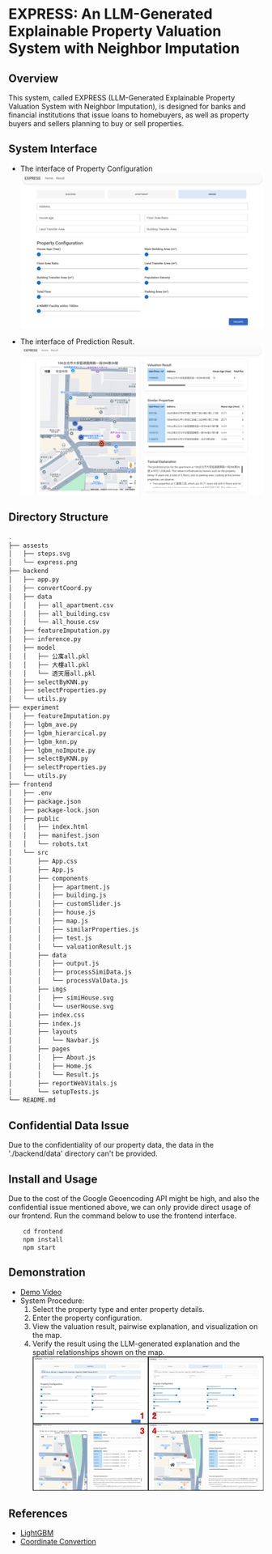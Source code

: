 # EXPRESS: An LLM-Generated Explainable Property Valuation System with Neighbor Imputation
## Overview
This system, called EXPRESS (LLM-Generated Explainable Property Valuation System with Neighbor Imputation), is designed for banks and financial institutions that issue loans to homebuyers, as well as property buyers and sellers planning to buy or sell properties.

## System Interface
* The interface of Property Configuration<br/>
![Image](/assests/express.png "Interface of Property Configuration")

* The interface of Prediction Result.<br/>
![Image](/assests/result.png "Interface of Prediction Result")

## Directory Structure
``` Bash
.
├── assests
│   ├── steps.svg
│   └── express.png
├── backend
│   ├── app.py
│   ├── convertCoord.py
│   ├── data
│   │   ├── all_apartment.csv
│   │   ├── all_building.csv
│   │   └── all_house.csv
│   ├── featureImputation.py
│   ├── inference.py
│   ├── model
│   │   ├── 公寓all.pkl
│   │   ├── 大樓all.pkl
│   │   └── 透天厝all.pkl
│   ├── selectByKNN.py
│   ├── selectProperties.py
│   └── utils.py
├── experiment
│   ├── featureImputation.py
│   ├── lgbm_ave.py
│   ├── lgbm_hierarcical.py
│   ├── lgbm_knn.py
│   ├── lgbm_noImpute.py
│   ├── selectByKNN.py
│   ├── selectProperties.py
│   └── utils.py
├── frontend
│   ├── .env
│   ├── package.json
│   ├── package-lock.json
│   ├── public
│   │   ├── index.html
│   │   ├── manifest.json
│   │   └── robots.txt
│   └── src
│       ├── App.css
│       ├── App.js
│       ├── components
│       │   ├── apartment.js
│       │   ├── building.js
│       │   ├── customSlider.js
│       │   ├── house.js
│       │   ├── map.js
│       │   ├── similarProperties.js
│       │   ├── test.js
│       │   └── valuationResult.js
│       ├── data
│       │   ├── output.js
│       │   ├── processSimiData.js
│       │   └── processValData.js
│       ├── imgs
│       │   ├── simiHouse.svg
│       │   └── userHouse.svg
│       ├── index.css
│       ├── index.js
│       ├── layouts
│       │   └── Navbar.js
│       ├── pages
│       │   ├── About.js
│       │   ├── Home.js
│       │   └── Result.js
│       ├── reportWebVitals.js
│       └── setupTests.js
└── README.md
```

## Confidential Data Issue
Due to the confidentiality of our property data, the data in the  './backend/data' directory can't be provided.

## Install and Usage
Due to the cost of the Google Geoencoding API might be high, and also the confidential issue mentioned above, we can only provide direct usage of our frontend. Run the command below to use the frontend interface.
```
    cd frontend
    npm install
    npm start
```

## Demonstration
* [Demo Video](https://youtu.be/kFh-Lx5nQIk "@embed")
* System Procedure:
    1. Select the property type and enter property details.
    2. Enter the property configuration.
    3. View the valuation result, pairwise explanation, and visualization on the map.
    4. Verify the result using the LLM-generated explanation and the spatial relationships shown on the map.
![Image](/assests/repo.png "Steps of EXPRESS")<br />

## References
* [LightGBM](https://github.com/microsoft/LightGBM "@embed") <br/>
* [Coordinate Convertion](https://blog.ez2learn.com/2009/08/15/lat-lon-to-twd97/ "@embed")
